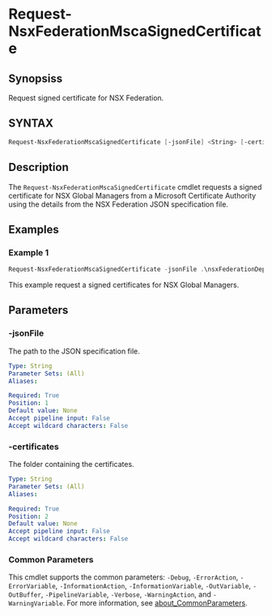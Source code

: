 # Request-NsxFederationMscaSignedCertificate

## Synopsiss

Request signed certificate for NSX Federation.

## SYNTAX

```powershell
Request-NsxFederationMscaSignedCertificate [-jsonFile] <String> [-certificates] <String> [<CommonParameters>]
```

## Description

The `Request-NsxFederationMscaSignedCertificate` cmdlet requests a signed certificate for NSX Global Managers from a Microsoft Certificate Authority using the details from the NSX Federation JSON specification file.

## Examples

### Example 1

```powershell
Request-NsxFederationMscaSignedCertificate -jsonFile .\nsxFederationDeploySpec.json -certificates .\certificates\
```

This example request a signed certificates for NSX Global Managers.

## Parameters

### -jsonFile

The path to the JSON specification file.

```yaml
Type: String
Parameter Sets: (All)
Aliases:

Required: True
Position: 1
Default value: None
Accept pipeline input: False
Accept wildcard characters: False
```

### -certificates

The folder containing the certificates.

```yaml
Type: String
Parameter Sets: (All)
Aliases:

Required: True
Position: 2
Default value: None
Accept pipeline input: False
Accept wildcard characters: False
```

### Common Parameters

This cmdlet supports the common parameters: `-Debug`, `-ErrorAction`, `-ErrorVariable`, `-InformationAction`, `-InformationVariable`, `-OutVariable`, `-OutBuffer`, `-PipelineVariable`, `-Verbose`, `-WarningAction`, and `-WarningVariable`. For more information, see [about_CommonParameters](http://go.microsoft.com/fwlink/?LinkID=113216).
